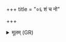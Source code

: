 +++
title = "०६ शं च नो"

+++
<details><summary>मूलम् (GR)</summary>

शं च नो मयश् च नो  
मा च नः किं चनाममत् ।  
क्षमा रपो विश्वं नो अस्तु भेषजम् ॥
</details>